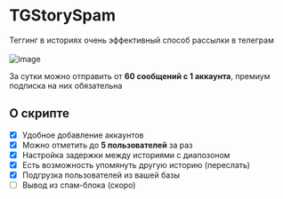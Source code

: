 # TGStorySpam
Теггинг в историях очень эффективный способ рассылки в телеграм
<br><br>![image](https://github.com/user-attachments/assets/5b447cc8-84a8-4528-9570-582f113d932e)

За сутки можно отправить от <b>60 сообщений с 1 аккаунта</b>, премиум подписка на них обязательна
<h2> О скрипте </h2>

- [x] Удобное добавление аккаунтов
- [x] Можно отметить до <b>5 пользователей</b> за раз
- [x] Настройка задержки между историями с диапозоном
- [x] Есть возможность упомянуть другую историю (переслать)
- [x] Подгрузка пользователей из вашей базы
- [ ] Вывод из спам-блока (скоро)
